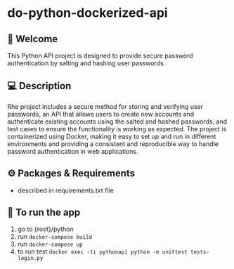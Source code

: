 # do-python-dockerized-api

## :wave: Welcome

This Python API project is designed to provide secure password authentication by salting and hashing user passwords.

## 💻 Description

Rhe project includes a secure method for storing and verifying user passwords, an API that allows users to create new accounts and authenticate existing accounts using the salted and hashed passwords, and test cases to ensure the functionality is working as expected. The project is containerized using Docker, making it easy to set up and run in different environments and providing a consistent and reproducible way to handle password authentication in web applications.

## :gear: Packages & Requirements

-  described in requirements.txt file

## :bookmark_tabs: To run the app

1. go to {root}/python
2. run `docker-compose build`
3. run `docker-compose up`
4. to run test `docker exec -ti pythonapi python -m unittest tests-login.py`


